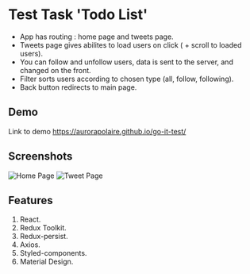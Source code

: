 # Test Task 'Todo List'

- App has routing : home page and tweets page.
- Tweets page gives abilites to load users on click ( + scroll to loaded users).
- You can follow and unfollow users, data is sent to the server, and changed on
  the front.
- Filter sorts users according to chosen type (all, follow, following).
- Back button redirects to main page.

## Demo

Link to demo https://aurorapolaire.github.io/go-it-test/

## Screenshots

![Home Page](https://i.ibb.co/0qyxHY6/tweetNet.png)
![Tweet Page](https://i.ibb.co/HPTMQcg/tweet-Net1.png)

## Features

1. React.
2. Redux Toolkit.
3. Redux-persist.
4. Axios.
5. Styled-components.
6. Material Design.
